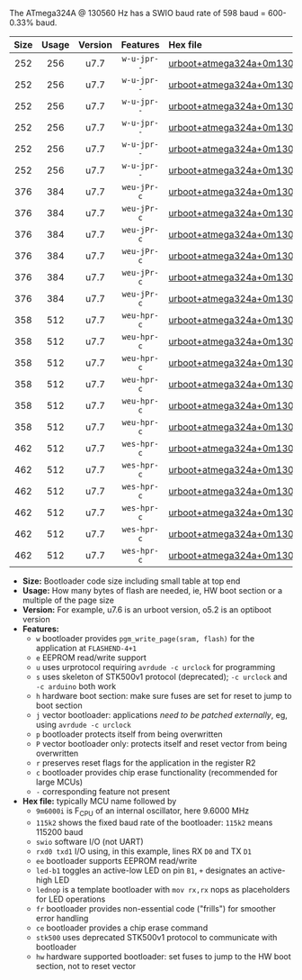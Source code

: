 The ATmega324A @ 130560 Hz has a SWIO baud rate of 598 baud = 600-0.33% baud.

|Size|Usage|Version|Features|Hex file|
|:-:|:-:|:-:|:-:|:--|
|252|256|u7.7|`w-u-jpr--`|[urboot+atmega324a+0m130560i++++0k6_swio_rxd0_txd1_led+b0.hex](https://raw.githubusercontent.com/stefanrueger/urboot.hex/main/mcus/atmega324a/internal_oscillator/fint+0m130560_Hz/br++++0k6_bps/urboot+atmega324a+0m130560i++++0k6_swio_rxd0_txd1_led+b0.hex)|
|252|256|u7.7|`w-u-jpr--`|[urboot+atmega324a+0m130560i++++0k6_swio_rxd0_txd1_led+b7.hex](https://raw.githubusercontent.com/stefanrueger/urboot.hex/main/mcus/atmega324a/internal_oscillator/fint+0m130560_Hz/br++++0k6_bps/urboot+atmega324a+0m130560i++++0k6_swio_rxd0_txd1_led+b7.hex)|
|252|256|u7.7|`w-u-jpr--`|[urboot+atmega324a+0m130560i++++0k6_swio_rxd0_txd1_lednop.hex](https://raw.githubusercontent.com/stefanrueger/urboot.hex/main/mcus/atmega324a/internal_oscillator/fint+0m130560_Hz/br++++0k6_bps/urboot+atmega324a+0m130560i++++0k6_swio_rxd0_txd1_lednop.hex)|
|252|256|u7.7|`w-u-jpr--`|[urboot+atmega324a+0m130560i++++0k6_swio_rxd2_txd3_led+b0.hex](https://raw.githubusercontent.com/stefanrueger/urboot.hex/main/mcus/atmega324a/internal_oscillator/fint+0m130560_Hz/br++++0k6_bps/urboot+atmega324a+0m130560i++++0k6_swio_rxd2_txd3_led+b0.hex)|
|252|256|u7.7|`w-u-jpr--`|[urboot+atmega324a+0m130560i++++0k6_swio_rxd2_txd3_led+b7.hex](https://raw.githubusercontent.com/stefanrueger/urboot.hex/main/mcus/atmega324a/internal_oscillator/fint+0m130560_Hz/br++++0k6_bps/urboot+atmega324a+0m130560i++++0k6_swio_rxd2_txd3_led+b7.hex)|
|252|256|u7.7|`w-u-jpr--`|[urboot+atmega324a+0m130560i++++0k6_swio_rxd2_txd3_lednop.hex](https://raw.githubusercontent.com/stefanrueger/urboot.hex/main/mcus/atmega324a/internal_oscillator/fint+0m130560_Hz/br++++0k6_bps/urboot+atmega324a+0m130560i++++0k6_swio_rxd2_txd3_lednop.hex)|
|376|384|u7.7|`weu-jPr-c`|[urboot+atmega324a+0m130560i++++0k6_swio_rxd0_txd1_ee_led+b0_fr_ce.hex](https://raw.githubusercontent.com/stefanrueger/urboot.hex/main/mcus/atmega324a/internal_oscillator/fint+0m130560_Hz/br++++0k6_bps/urboot+atmega324a+0m130560i++++0k6_swio_rxd0_txd1_ee_led+b0_fr_ce.hex)|
|376|384|u7.7|`weu-jPr-c`|[urboot+atmega324a+0m130560i++++0k6_swio_rxd0_txd1_ee_led+b7_fr_ce.hex](https://raw.githubusercontent.com/stefanrueger/urboot.hex/main/mcus/atmega324a/internal_oscillator/fint+0m130560_Hz/br++++0k6_bps/urboot+atmega324a+0m130560i++++0k6_swio_rxd0_txd1_ee_led+b7_fr_ce.hex)|
|376|384|u7.7|`weu-jPr-c`|[urboot+atmega324a+0m130560i++++0k6_swio_rxd0_txd1_ee_lednop_fr_ce.hex](https://raw.githubusercontent.com/stefanrueger/urboot.hex/main/mcus/atmega324a/internal_oscillator/fint+0m130560_Hz/br++++0k6_bps/urboot+atmega324a+0m130560i++++0k6_swio_rxd0_txd1_ee_lednop_fr_ce.hex)|
|376|384|u7.7|`weu-jPr-c`|[urboot+atmega324a+0m130560i++++0k6_swio_rxd2_txd3_ee_led+b0_fr_ce.hex](https://raw.githubusercontent.com/stefanrueger/urboot.hex/main/mcus/atmega324a/internal_oscillator/fint+0m130560_Hz/br++++0k6_bps/urboot+atmega324a+0m130560i++++0k6_swio_rxd2_txd3_ee_led+b0_fr_ce.hex)|
|376|384|u7.7|`weu-jPr-c`|[urboot+atmega324a+0m130560i++++0k6_swio_rxd2_txd3_ee_led+b7_fr_ce.hex](https://raw.githubusercontent.com/stefanrueger/urboot.hex/main/mcus/atmega324a/internal_oscillator/fint+0m130560_Hz/br++++0k6_bps/urboot+atmega324a+0m130560i++++0k6_swio_rxd2_txd3_ee_led+b7_fr_ce.hex)|
|376|384|u7.7|`weu-jPr-c`|[urboot+atmega324a+0m130560i++++0k6_swio_rxd2_txd3_ee_lednop_fr_ce.hex](https://raw.githubusercontent.com/stefanrueger/urboot.hex/main/mcus/atmega324a/internal_oscillator/fint+0m130560_Hz/br++++0k6_bps/urboot+atmega324a+0m130560i++++0k6_swio_rxd2_txd3_ee_lednop_fr_ce.hex)|
|358|512|u7.7|`weu-hpr-c`|[urboot+atmega324a+0m130560i++++0k6_swio_rxd0_txd1_ee_led+b0_fr_ce_hw.hex](https://raw.githubusercontent.com/stefanrueger/urboot.hex/main/mcus/atmega324a/internal_oscillator/fint+0m130560_Hz/br++++0k6_bps/urboot+atmega324a+0m130560i++++0k6_swio_rxd0_txd1_ee_led+b0_fr_ce_hw.hex)|
|358|512|u7.7|`weu-hpr-c`|[urboot+atmega324a+0m130560i++++0k6_swio_rxd0_txd1_ee_led+b7_fr_ce_hw.hex](https://raw.githubusercontent.com/stefanrueger/urboot.hex/main/mcus/atmega324a/internal_oscillator/fint+0m130560_Hz/br++++0k6_bps/urboot+atmega324a+0m130560i++++0k6_swio_rxd0_txd1_ee_led+b7_fr_ce_hw.hex)|
|358|512|u7.7|`weu-hpr-c`|[urboot+atmega324a+0m130560i++++0k6_swio_rxd0_txd1_ee_lednop_fr_ce_hw.hex](https://raw.githubusercontent.com/stefanrueger/urboot.hex/main/mcus/atmega324a/internal_oscillator/fint+0m130560_Hz/br++++0k6_bps/urboot+atmega324a+0m130560i++++0k6_swio_rxd0_txd1_ee_lednop_fr_ce_hw.hex)|
|358|512|u7.7|`weu-hpr-c`|[urboot+atmega324a+0m130560i++++0k6_swio_rxd2_txd3_ee_led+b0_fr_ce_hw.hex](https://raw.githubusercontent.com/stefanrueger/urboot.hex/main/mcus/atmega324a/internal_oscillator/fint+0m130560_Hz/br++++0k6_bps/urboot+atmega324a+0m130560i++++0k6_swio_rxd2_txd3_ee_led+b0_fr_ce_hw.hex)|
|358|512|u7.7|`weu-hpr-c`|[urboot+atmega324a+0m130560i++++0k6_swio_rxd2_txd3_ee_led+b7_fr_ce_hw.hex](https://raw.githubusercontent.com/stefanrueger/urboot.hex/main/mcus/atmega324a/internal_oscillator/fint+0m130560_Hz/br++++0k6_bps/urboot+atmega324a+0m130560i++++0k6_swio_rxd2_txd3_ee_led+b7_fr_ce_hw.hex)|
|358|512|u7.7|`weu-hpr-c`|[urboot+atmega324a+0m130560i++++0k6_swio_rxd2_txd3_ee_lednop_fr_ce_hw.hex](https://raw.githubusercontent.com/stefanrueger/urboot.hex/main/mcus/atmega324a/internal_oscillator/fint+0m130560_Hz/br++++0k6_bps/urboot+atmega324a+0m130560i++++0k6_swio_rxd2_txd3_ee_lednop_fr_ce_hw.hex)|
|462|512|u7.7|`wes-hpr-c`|[urboot+atmega324a+0m130560i++++0k6_swio_rxd0_txd1_ee_led+b0_fr_ce_stk500_hw.hex](https://raw.githubusercontent.com/stefanrueger/urboot.hex/main/mcus/atmega324a/internal_oscillator/fint+0m130560_Hz/br++++0k6_bps/urboot+atmega324a+0m130560i++++0k6_swio_rxd0_txd1_ee_led+b0_fr_ce_stk500_hw.hex)|
|462|512|u7.7|`wes-hpr-c`|[urboot+atmega324a+0m130560i++++0k6_swio_rxd0_txd1_ee_led+b7_fr_ce_stk500_hw.hex](https://raw.githubusercontent.com/stefanrueger/urboot.hex/main/mcus/atmega324a/internal_oscillator/fint+0m130560_Hz/br++++0k6_bps/urboot+atmega324a+0m130560i++++0k6_swio_rxd0_txd1_ee_led+b7_fr_ce_stk500_hw.hex)|
|462|512|u7.7|`wes-hpr-c`|[urboot+atmega324a+0m130560i++++0k6_swio_rxd0_txd1_ee_lednop_fr_ce_stk500_hw.hex](https://raw.githubusercontent.com/stefanrueger/urboot.hex/main/mcus/atmega324a/internal_oscillator/fint+0m130560_Hz/br++++0k6_bps/urboot+atmega324a+0m130560i++++0k6_swio_rxd0_txd1_ee_lednop_fr_ce_stk500_hw.hex)|
|462|512|u7.7|`wes-hpr-c`|[urboot+atmega324a+0m130560i++++0k6_swio_rxd2_txd3_ee_led+b0_fr_ce_stk500_hw.hex](https://raw.githubusercontent.com/stefanrueger/urboot.hex/main/mcus/atmega324a/internal_oscillator/fint+0m130560_Hz/br++++0k6_bps/urboot+atmega324a+0m130560i++++0k6_swio_rxd2_txd3_ee_led+b0_fr_ce_stk500_hw.hex)|
|462|512|u7.7|`wes-hpr-c`|[urboot+atmega324a+0m130560i++++0k6_swio_rxd2_txd3_ee_led+b7_fr_ce_stk500_hw.hex](https://raw.githubusercontent.com/stefanrueger/urboot.hex/main/mcus/atmega324a/internal_oscillator/fint+0m130560_Hz/br++++0k6_bps/urboot+atmega324a+0m130560i++++0k6_swio_rxd2_txd3_ee_led+b7_fr_ce_stk500_hw.hex)|
|462|512|u7.7|`wes-hpr-c`|[urboot+atmega324a+0m130560i++++0k6_swio_rxd2_txd3_ee_lednop_fr_ce_stk500_hw.hex](https://raw.githubusercontent.com/stefanrueger/urboot.hex/main/mcus/atmega324a/internal_oscillator/fint+0m130560_Hz/br++++0k6_bps/urboot+atmega324a+0m130560i++++0k6_swio_rxd2_txd3_ee_lednop_fr_ce_stk500_hw.hex)|

- **Size:** Bootloader code size including small table at top end
- **Usage:** How many bytes of flash are needed, ie, HW boot section or a multiple of the page size
- **Version:** For example, u7.6 is an urboot version, o5.2 is an optiboot version
- **Features:**
  + `w` bootloader provides `pgm_write_page(sram, flash)` for the application at `FLASHEND-4+1`
  + `e` EEPROM read/write support
  + `u` uses urprotocol requiring `avrdude -c urclock` for programming
  + `s` uses skeleton of STK500v1 protocol (deprecated); `-c urclock` and `-c arduino` both work
  + `h` hardware boot section: make sure fuses are set for reset to jump to boot section
  + `j` vector bootloader: applications *need to be patched externally*, eg, using `avrdude -c urclock`
  + `p` bootloader protects itself from being overwritten
  + `P` vector bootloader only: protects itself and reset vector from being overwritten
  + `r` preserves reset flags for the application in the register R2
  + `c` bootloader provides chip erase functionality (recommended for large MCUs)
  + `-` corresponding feature not present
- **Hex file:** typically MCU name followed by
  + `9m6000i` is F<sub>CPU</sub> of an internal oscillator, here 9.6000 MHz
  + `115k2` shows the fixed baud rate of the bootloader: `115k2` means 115200 baud
  + `swio` software I/O (not UART)
  + `rxd0 txd1` I/O using, in this example, lines RX `D0` and TX `D1`
  + `ee` bootloader supports EEPROM read/write
  + `led-b1` toggles an active-low LED on pin `B1`, `+` designates an active-high LED
  + `lednop` is a template bootloader with `mov rx,rx` nops as placeholders for LED operations
  + `fr` bootloader provides non-essential code ("frills") for smoother error handling
  + `ce` bootloader provides a chip erase command
  + `stk500` uses deprecated STK500v1 protocol to communicate with bootloader
  + `hw` hardware supported bootloader: set fuses to jump to the HW boot section, not to reset vector

